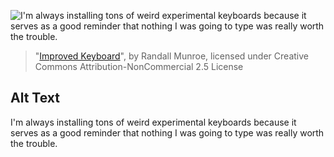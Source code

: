 ![I'm always installing tons of weird experimental keyboards because it serves as a good reminder that nothing I was going to type was really worth the trouble.](https://imgs.xkcd.com/comics/improved_keyboard.png)
> "[Improved Keyboard](https://xkcd.com/1284/)", by Randall Munroe, licensed under Creative Commons Attribution-NonCommercial 2.5 License

## Alt Text
I'm always installing tons of weird experimental keyboards because it serves as a good reminder that nothing I was going to type was really worth the trouble.
